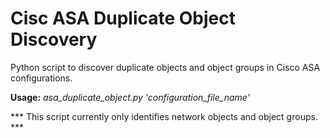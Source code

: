 # Cisc ASA Duplicate Object Discovery

Python script to discover duplicate objects and object groups in Cisco ASA configurations.

<b>Usage:</b>  <i>asa_duplicate_object.py 'configuration_file_name'</i>

*** This script currently only identifies network objects and object groups. ***
